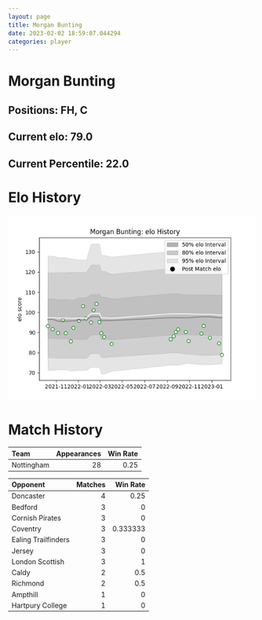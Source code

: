 ```yaml
---  
layout: page  
title: Morgan Bunting  
date: 2023-02-02 18:59:07.044294  
categories: player  
---
```

# Morgan Bunting

## Positions: FH, C

## Current elo: 79.0

## Current Percentile: 22.0

# Elo History


![elo history](history_MorganBunting.png)
# Match History


| Team       |   Appearances |   Win Rate |
|:-----------|--------------:|-----------:|
| Nottingham |            28 |       0.25 |

| Opponent            |   Matches |   Win Rate |
|:--------------------|----------:|-----------:|
| Doncaster           |         4 |   0.25     |
| Bedford             |         3 |   0        |
| Cornish Pirates     |         3 |   0        |
| Coventry            |         3 |   0.333333 |
| Ealing Trailfinders |         3 |   0        |
| Jersey              |         3 |   0        |
| London Scottish     |         3 |   1        |
| Caldy               |         2 |   0.5      |
| Richmond            |         2 |   0.5      |
| Ampthill            |         1 |   0        |
| Hartpury College    |         1 |   0        |